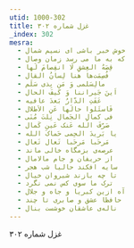 ```yaml
---
utid: 1000-302
title: غزل شماره ۳۰۲
_index: 302
mesra:
  - خوش خبر باشی ای نسیم شمال
  - که به ما می رسد زمان وصال
  - قِصَهُ العِشقِ لَا انفِصامَ لَها
  - فُصِمَت‌ها هنا لِسانُ القال
  - مالِسَلمی وَ مَن بِذی سَلَم
  - اَینَ جَیراننا وَ کَیفَ الحال
  - عَفَتِ الدّارُ بَعدَ عافیه
  - فَاسئَلوا حالَها عَنِ الاَطلال
  - فی کمالِ الجَمال نِلتَ مُنَی
  - صَرّفَ الله عَنک عَین کَمال
  - یا بَریدَ الحِمی حَماکَ الله
  - مَرحَبا مَرحَبا تَعال تَعال
  - عرصه‌ی بزمگاه خالی ماند
  - از حریفان و جام مالامال
  - سایه افکند حالیا شب هجر
  - تا چه بازند شبروان خیال
  - ترک ما سوی کس نمی نگرد
  - آه ازین کبریا و جاه و جلال
  - حافظا عشق و صابری تا چند
  - ناله‌ی عاشقان خوشست بنال
---
```

غزل شماره ۳۰۲
